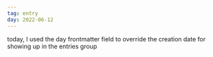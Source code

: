 ```yaml
---
tag: entry
day: 2022-06-12
---
```


today, I used the day frontmatter field to override the creation date for showing up in the entries group
